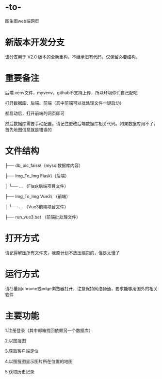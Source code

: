 # -to-
图生图web端网页

# 新版本开发分支

该分支用于 V2.0 版本的全新重构，不继承旧有代码，仅保留必要结构。

# 重要备注

后端.venv文件，myvenv，github不支持上传，所以环境你们自己配吧


打开数据库、后端、前端（其中前端可以批处理文件一键启动）


都启动后，打开前端的网页即可


然后数据库需要手动配置。请记住更改后端数据库相关代码。如果数据库用不了，首先地图信息就是错误的

# 文件结构
├── db_pic_faiss\（mysql数据库内容）

├── Img_To_Img Flask\（后端）

│   └── ... （Flask后端项目文件）

├── Img_To_Img Vue3\ （前端）

│   └── ... （Vue3前端项目文件）

├── run_vue3.bat （前端批处理文件）

# 打开方式

请记得解压所有文件夹，我原计划不放压缩包的，但是太慢了


# 运行方式

请尽量用chrome或edge浏览器打开，注意保持网络畅通，要求能够用国外的相关软件

# 主要功能

1.注册登录（其中邮箱找回依赖另一个数据库）

2.以图搜图

3.获取客户端定位

4.以图搜图显示图片所在位置的地图

5.获取历史记录
